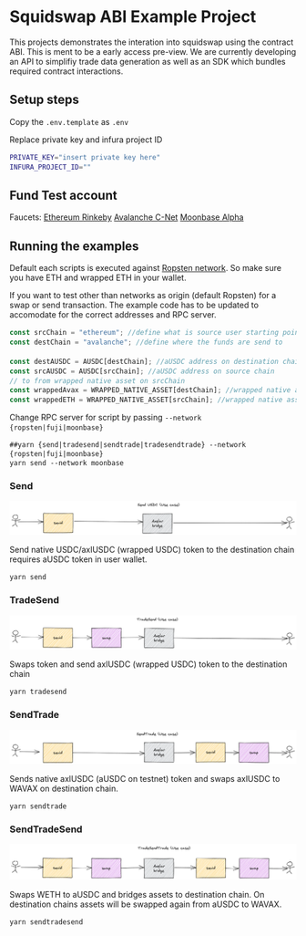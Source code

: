 # Squidswap ABI Example Project

This projects demonstrates the interation into squidswap
using the contract ABI. This is ment to be a early access pre-view.
We are currently developing an API to simplifiy trade data generation
as well as an SDK which bundles required contract interactions.

## Setup steps

Copy the `.env.template` as `.env`

Replace private key and infura project ID
```bash
PRIVATE_KEY="insert private key here"
INFURA_PROJECT_ID=""
```

## Fund Test account

Faucets:
[Ethereum Rinkeby](https://faucet.egorfine.com/)
[Avalanche C-Net](https://faucet.avax.network/)
[Moonbase Alpha](https://apps.moonbeam.network/moonbase-alpha/faucet/)

## Running the examples

Default each scripts is executed against [Ropsten network](https://ropsten.etherscan.io/).
So make sure you have ETH and wrapped ETH in your wallet.

If you want to test other than networks as origin (default Ropsten) for a swap or send transaction.
The example code has to be updated to accomodate for the correct addresses and RPC server.

```javascript
const srcChain = "ethereum"; //define what is source user starting point
const destChain = "avalanche"; //define where the funds are send to

const destAUSDC = AUSDC[destChain]; //aUSDC address on destination chain
const srcAUSDC = AUSDC[srcChain]; //aUSDC address on source chain
// to from wrapped native asset on srcChain
const wrappedAvax = WRAPPED_NATIVE_ASSET[destChain]; //wrapped native assets on destination
const wrappedETH = WRAPPED_NATIVE_ASSET[srcChain]; //wrapped native assets source
```

Change RPC server for script by passing `--network {ropsten|fuji|moonbase}`

```shell
##yarn {send|tradesend|sendtrade|tradesendtrade} --network {ropsten|fuji|moonbase}
yarn send --network moonbase
```

### Send

![Send Usecase](./docs/images/Send.png "Send USDC")

Send native USDC/axlUSDC (wrapped USDC) token to the destination chain
requires aUSDC token in user wallet.

```shell
yarn send
```

### TradeSend

![TradeSend Usecase](./docs/images/TradeSend.png "TradeSend")

Swaps token and send axlUSDC (wrapped USDC) token to the destination chain

```shell
yarn tradesend
```

### SendTrade

![SendTrade Usecase](./docs/images/SendTrade.png "SendTrade")

Sends native axlUSDC (aUSDC on testnet) token and swaps axlUSDC to WAVAX on destination
chain.

```shell
yarn sendtrade
```

### SendTradeSend

![SendTradeSend Usecase](./docs/images/SendTradeSend.png "SendTradeSend")

Swaps WETH to aUSDC and bridges assets to destination chain. On destination chains
assets will be swapped again from aUSDC to WAVAX.

```shell
yarn sendtradesend
```